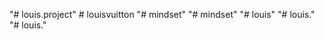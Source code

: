 "# louis.project" 
#   l o u i s v u i t t o n  
 "# mindset" 
"# mindset" 
"# louis" 
"# louis." 
"# louis." 
